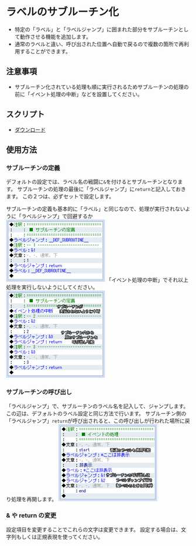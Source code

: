 # ラベルのサブルーチン化

- 特定の「ラベル」と「ラベルジャンプ」に囲まれた部分をサブルーチンとして動作させる機能を追加します。
- 通常のラベルと違い、呼び出された位置へ自動で戻るので複数の箇所で再利用することができます。

## 注意事項

- サブルーチン化されている処理も順に実行されるためサブルーチンの処理の前に「イベント処理の中断」などを設置してください。

## スクリプト

- [ダウンロード](https://raw.githubusercontent.com/cacao-soft/RMVX/main/Subroutine.rb)

## 使用方法

### サブルーチンの定義

デフォルトの設定では、ラベル名の戦闘に`&`を付けるとサブルーチンとなります。
サブルーチンの処理の最後に「ラベルジャンプ」に`return`と記入しておきます。
この２つは、必ずセットで設定します。

サブルーチンの定義も基本的に「ラベル」と同じなので、処理が実行されないように「ラベルジャンプ」で回避するか
![](imgs/SS1010021051425.png)
「イベント処理の中断」でそれ以上処理を実行しないようにしてください。
![](imgs/SS1010021061426.png)

### サブルーチンの呼び出し

「ラベルジャンプ」で、サブルーチンのラベル名を記入して、ジャンプします。
この辺は、デフォルトのラベル設定と同じ方法で行います。
サブルーチン側の「ラベルジャンプ」`return`が呼び出されると、この呼び出しが行われた場所に戻り処理を再開します。
![](imgs/SS1010021051424.png)


### & や return の変更

設定項目を変更することでこれらの文字は変更できます。
設定する場合は、文字列もしくは正規表現を使ってください。
